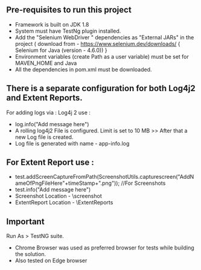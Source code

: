 Pre-requisites to run this project
-----------------------------------
 - Framework is built on JDK 1.8
 - System must have TestNg plugin installed.
 - Add the "Selenium WebDriver " dependencies as "External JARs" in the project
( download from - https://www.selenium.dev/downloads/ { Selenium for Java (version - 4.6.0)) }
- Environment variables (create Path as a user variable) must be set for MAVEN_HOME and Java
- All the dependencies in pom.xml must be downloaded.


There is a separate configuration for  both Log4j2 and Extent Reports.
-------------------------------------------------------------------------------------------
For adding logs via : Log4j 2 use : 			
 - log.info("Add message here")
 - A rolling log4j2 File is configured. Limit is set to 10 MB >> After that a new Log file is created.
 - Log file is generated with name - app-info.log

For Extent Report use : 
------------------------
 - test.addScreenCaptureFromPath(ScreenshotUtils.capturescreen("AddNameOfPngFileHere"+timeStamp+".png")); //For Screenshots
 - test.info("Add message here")
 - Screenshot Location - \screenshot
 - ExtentReport Location - \ExtentReports



Important
----------
Run As > TestNG suite.

- Chrome Browser was used as preferred browser for tests while building the solution.
- Also tested on Edge browser


